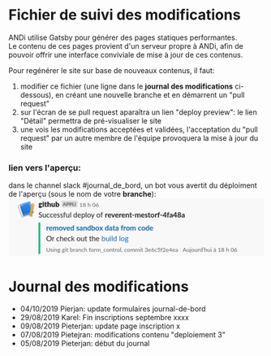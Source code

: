 # Fichier de suivi des modifications
ANDi utilise Gatsby pour générer des pages statiques performantes.   
Le contenu de ces pages provient d'un serveur propre à ANDi, afin de pouvoir offrir une interface conviviale de mise à jour de ces contenus.

Pour regénérer le site sur base de nouveaux contenus, il faut:
1. modifier ce fichier (une ligne dans le **journal des modifications** ci-dessous), en créant une nouvelle branche et en démarrent un "pull request"
2. sur l'écran de se pull request aparaîtra un lien "deploy preview": le lien "Détail" permettra de pré-visualiser le site
3. une vois les modifications acceptées et validées, l'acceptation du "pull request" par un autre membre de l'équipe provoquera la mise à jour du site

### lien vers l'aperçu:
dans le channel slack #journal_de_bord, un bot vous avertit du déploiment de l'aperçu (sous le nom de votre **branche**):
![illustration lien vers aperçu du site](https://raw.githubusercontent.com/betagouv/andi/master/misc/notif_deploiement.png)


# Journal des modifications

- 04/10/2019 Pierjan: update formulaires journal-de-bord
- 29/08/2019 Karel: Fin inscriptions septembre xxxx
- 09/08/2019 Pieterjan: update page inscription x
- 07/08/2019 Pietejran: modifications contenu "deploiement 3"
- 05/08/2019 Pieterjan: début du journal
